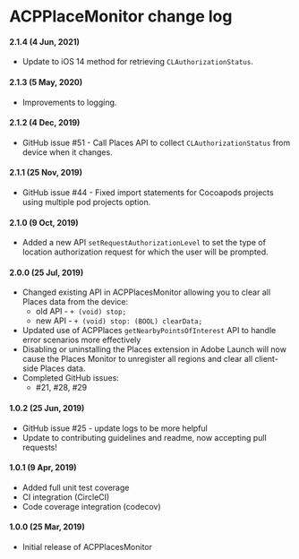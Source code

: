 # ACPPlaceMonitor change log

#### 2.1.4 (4 Jun, 2021)
- Update to iOS 14 method for retrieving `CLAuthorizationStatus`.

#### 2.1.3 (5 May, 2020)
- Improvements to logging.

#### 2.1.2 (4 Dec, 2019)
- GitHub issue #51 - Call Places API to collect `CLAuthorizationStatus` from device when it changes.

#### 2.1.1 (25 Nov, 2019)
- GitHub issue #44 - Fixed import statements for Cocoapods projects using multiple pod projects option.

#### 2.1.0 (9 Oct, 2019)
- Added a new API `setRequestAuthorizationLevel` to set the type of location authorization request for which the user will be prompted.

#### 2.0.0 (25 Jul, 2019)
- Changed existing API in ACPPlacesMonitor allowing you to clear all Places data from the device:
  - old API - `+ (void) stop;`
  - new API - `+ (void) stop: (BOOL) clearData;`
- Updated use of ACPPlaces `getNearbyPointsOfInterest` API to handle error scenarios more effectively
- Disabling or uninstalling the Places extension in Adobe Launch will now cause the Places Monitor to unregister all regions and clear all client-side Places data.
- Completed GitHub issues:
  - #21, #28, #29

#### 1.0.2 (25 Jun, 2019)
- GitHub issue #25 - update logs to be more helpful
- Update to contributing guidelines and readme, now accepting pull requests!

#### 1.0.1 (9 Apr, 2019)
- Added full unit test coverage
- CI integration (CircleCI)
- Code coverage integration (codecov)

#### 1.0.0 (25 Mar, 2019)
- Initial release of ACPPlacesMonitor
